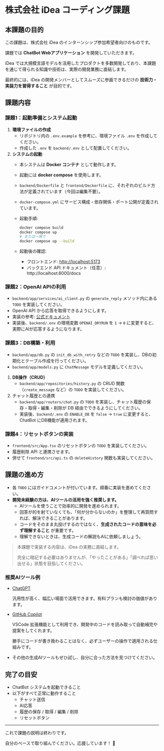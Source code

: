 # 株式会社 iDea コーディング課題

## 本課題の目的

この課題は、株式会社 iDea のインターンシップ参加希望者向けのものです。

課題では **ChatBot Webアプリケーション** を開発していただきます。

iDea では大規模言語モデルを活用したプロダクトを多数開発しており、本課題を通じて得られる知識や技術は、実際の開発業務に直結します。

最終的には、iDea の開発メンバーとしてスムーズに参画できるだけの **技術力・実装力を習得すること** が目的です。

## 課題内容

### 課題1：起動準備とシステム起動

1. **環境ファイルの作成**
    - リポジトリ内の `.env.example` を参考に、環境ファイル `.env` を作成してください。
    - 作成した `.env` を `backend/.env` として配置してください。
2. **システムの起動**
    - 本システムは **Docker コンテナ** として動作します。
    - 起動には **docker compose** を使用します。
    - `backend/Dockerfile` と `frontend/Dockerfile` に、それぞれのビルド方法が定義されています（今回は編集不要）。
    - `docker-compose.yml` にサービス構成・依存関係・ポート公開が定義されています。
    - 起動手順:
        
        ```bash
        docker compose build
        docker compose up
        # または一発で
        docker compose up --build
        ```
        
    - 起動後の確認:
        - フロントエンド: [http://localhost:5173](http://localhost:5173/)
        - バックエンド API ドキュメント（任意）: http://localhost:8000/docs

### 課題2：OpenAI APIの利用

- `backend/app/services/ai_client.py` の `generate_reply` メソッド内にある `TODO` を実装してください。
- OpenAI API から応答を取得できるようにします。
- 実装の参考: [公式ドキュメント](https://platform.openai.com/docs/api-reference/chat/create)
- 実装後、`backend/.env` の環境変数 `OPENAI_DRYRUN` を `1` → `0` に変更すると、実際にAIが応答するようになります。

### 課題3：DB構築・利用

- `backend/app/db.py` の `init_db_with_retry` などの `TODO` を実装し、DBの初期化とテーブル作成を行ってください。
- `backend/app/models.py` に `ChatMessage` モデルを定義してください。
1. **DB操作（CRUD）**
    - `backend/app/repositories/history.py` の CRUD 関数（`create_message` など）の `TODO` を実装してください。
2. チャット履歴との連携
    - `backend/app/routers/chat.py` の `TODO` を実装し、チャット履歴の保存・取得・編集・削除が DB 経由でできるようにしてください。
    - 実装後、`backend/.env` の `ENABLE_DB` を `false` → `true` に変更すると、ChatBot にDB機能が適用されます。

### 課題4：リセットボタンの実装

- `frontend/src/App.tsx` のリセットボタンの `TODO` を実装してください。
- 履歴削除 API と連携させます。
- 併せて `frontend/src/api.ts` の `deleteHistory` 関数も実装してください。

## 課題の進め方

- 各 `TODO` にはガイドコメントが付いています。順番に実装を進めてください。
- **開発未経験の方は、AIツールの活用を強く推奨します。**
    - AIツールを使うことで効率的に開発を進められます。
    - 回答が的を射ていなくても、「何が分からないのか」を整理して再質問すれば、解決できることがあります。
    - コードをそのまま丸投げするのではなく、**生成されたコードの意味を必ず理解すること** が重要です。
    - 理解できないときは、生成コードの解説もAIに依頼しましょう。

> 本課題で実装する内容は、iDea の実務に直結します。
> 
> 
> 完全に暗記する必要はありませんが、「やったことがある」「調べれば思い出せる」状態を目指してください。
> 

### 推奨AIツール例

- [ChatGPT](https://chatgpt.com/)
    
    汎用性が高く、幅広い場面で活用できます。有料プランも検討の価値があります。
    
- [GitHub Copilot](https://docs.github.com/ja/copilot/get-started/quickstart)
    
    VSCode 拡張機能として利用でき、開発中のコードを読み取って自動補完や提案をしてくれます。
    
    勝手にコードが書き換わることはなく、必ずユーザーの操作で適用される仕組みです。
    
- その他の生成AIツールもぜひ試し、自分に合った方法を見つけてください。

## 完了の目安

- ChatBot システムを起動できること
- 以下がすべて正常に動作すること
    - チャット送信
    - AI応答
    - 履歴の保存 / 取得 / 編集 / 削除
    - リセットボタン

---

これで課題の説明は終わりです。

自分のペースで取り組んでください。応援しています！ 🚀